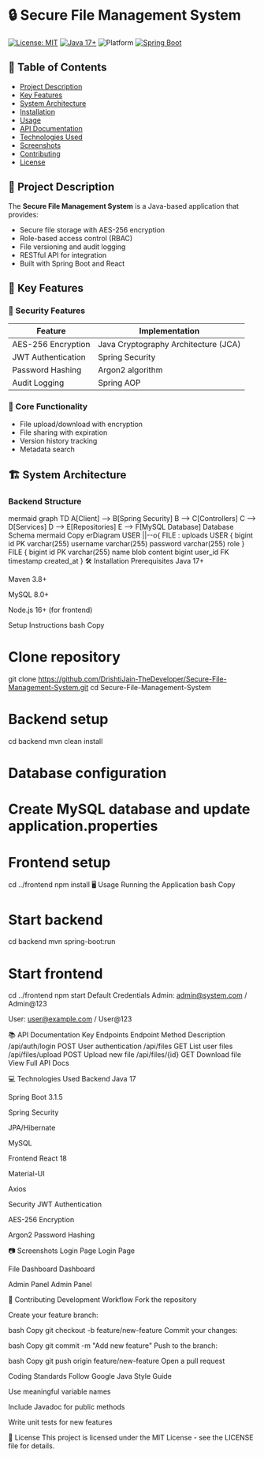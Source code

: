 # 🔒 Secure File Management System

[![License: MIT](https://img.shields.io/badge/License-MIT-yellow.svg)](LICENSE)
[![Java 17+](https://img.shields.io/badge/Java-17+-blue.svg)](https://www.oracle.com/java/)
![Platform](https://img.shields.io/badge/Platform-Windows%20|%20macOS%20|%20Linux-lightgrey)
[![Spring Boot](https://img.shields.io/badge/Spring%20Boot-3.1.5-brightgreen.svg)](https://spring.io/projects/spring-boot)

## 📖 Table of Contents
- [Project Description](#-project-description)
- [Key Features](#-key-features)
- [System Architecture](#-system-architecture)
- [Installation](#-installation)
- [Usage](#-usage)
- [API Documentation](#-api-documentation)
- [Technologies Used](#-technologies-used)
- [Screenshots](#-screenshots)
- [Contributing](#-contributing)
- [License](#-license)

## 📖 Project Description
The **Secure File Management System** is a Java-based application that provides:
- Secure file storage with AES-256 encryption
- Role-based access control (RBAC)
- File versioning and audit logging
- RESTful API for integration
- Built with Spring Boot and React

## 🌟 Key Features

### 🔐 Security Features
| Feature | Implementation |
|---------|---------------|
| AES-256 Encryption | Java Cryptography Architecture (JCA) |
| JWT Authentication | Spring Security |
| Password Hashing | Argon2 algorithm |
| Audit Logging | Spring AOP |

### 📂 Core Functionality
- File upload/download with encryption
- File sharing with expiration
- Version history tracking
- Metadata search

## 🏗️ System Architecture

### Backend Structure
mermaid
graph TD
    A[Client] --> B[Spring Security]
    B --> C[Controllers]
    C --> D[Services]
    D --> E[Repositories]
    E --> F[MySQL Database]
Database Schema
mermaid
Copy
erDiagram
    USER ||--o{ FILE : uploads
    USER {
        bigint id PK
        varchar(255) username
        varchar(255) password
        varchar(255) role
    }
    FILE {
        bigint id PK
        varchar(255) name
        blob content
        bigint user_id FK
        timestamp created_at
    }
🛠️ Installation
Prerequisites
Java 17+

Maven 3.8+

MySQL 8.0+

Node.js 16+ (for frontend)

Setup Instructions
bash
Copy
# Clone repository
git clone https://github.com/DrishtiJain-TheDeveloper/Secure-File-Management-System.git
cd Secure-File-Management-System

# Backend setup
cd backend
mvn clean install

# Database configuration
# Create MySQL database and update application.properties

# Frontend setup
cd ../frontend
npm install
🖥️ Usage
Running the Application
bash
Copy
# Start backend
cd backend
mvn spring-boot:run

# Start frontend
cd ../frontend
npm start
Default Credentials
Admin: admin@system.com / Admin@123

User: user@example.com / User@123

📚 API Documentation
Key Endpoints
Endpoint	Method	Description
/api/auth/login	POST	User authentication
/api/files	GET	List user files
/api/files/upload	POST	Upload new file
/api/files/{id}	GET	Download file
View Full API Docs

💻 Technologies Used
Backend
Java 17

Spring Boot 3.1.5

Spring Security

JPA/Hibernate

MySQL

Frontend
React 18

Material-UI

Axios

Security
JWT Authentication

AES-256 Encryption

Argon2 Password Hashing

📷 Screenshots
Login Page
Login Page

File Dashboard
Dashboard

Admin Panel
Admin Panel

🤝 Contributing
Development Workflow
Fork the repository

Create your feature branch:

bash
Copy
git checkout -b feature/new-feature
Commit your changes:

bash
Copy
git commit -m "Add new feature"
Push to the branch:

bash
Copy
git push origin feature/new-feature
Open a pull request

Coding Standards
Follow Google Java Style Guide

Use meaningful variable names

Include Javadoc for public methods

Write unit tests for new features

📄 License
This project is licensed under the MIT License - see the LICENSE file for details.
